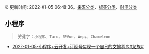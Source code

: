 :alarm_clock: 更新时间: 2022-01-05 06:48:36。[来源分类](../README.md)、[标签分类](../TAGS.md)、[时间分类](../TIMELINE.md)

## 小程序


> 关键字：`小程序`、`Taro`、`MPVue`、`Wepy`、`Chameleon`



- [2022-01-05-小程序+云开发+订阅号实现一个自己的文摘程序#龙族#](https://www.v2ex.com/t/826336) 